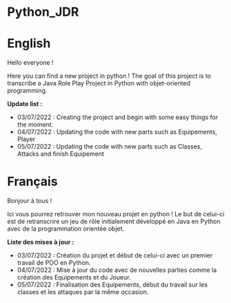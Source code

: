 # Python_JDR

# English

Hello everyone !

Here you can find a new project in python !
The goal of this project is to transcribe a Java Role Play Project in Python with objet-oriented programming.

**Update list :**
- 03/07/2022 : Creating the project and begin with some easy things for the moment.
- 04/07/2022 : Updating the code with new parts such as Equipements, Player 
- 05/07/2022 : Updating the code with new parts such as Classes, Attacks and finish Equipement


# Français

Bonjour à tous !

Ici vous pourrez retrouver mon nouveau projet en python !
Le but de celui-ci est de retranscrire un jeu de rôle initialement développé en Java en Python avec de la programmation orientée objet.

**Liste des mises à jour :**
- 03/07/2022 : Création du projet et début de celui-ci avec un premier travail de POO en Python.
- 04/07/2022 : Mise à jour du code avec de nouvelles parties comme la création des Equipements et du Joueur.
- 05/07/2022 : Finalisation des Equipements, début du travail sur les classes et les attaques par la même occasion.
